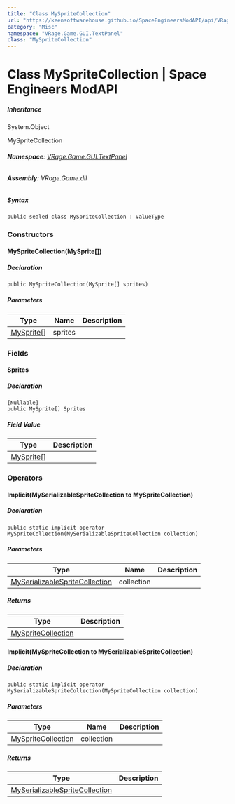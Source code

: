 ```yaml
---
title: "Class MySpriteCollection"
url: "https://keensoftwarehouse.github.io/SpaceEngineersModAPI/api/VRage.Game.GUI.TextPanel.MySpriteCollection.html"
category: "Misc"
namespace: "VRage.Game.GUI.TextPanel"
class: "MySpriteCollection"
---
```


# Class MySpriteCollection | Space Engineers ModAPI

##### Inheritance

System.Object

MySpriteCollection

###### **Namespace**: [VRage.Game.GUI.TextPanel](https://keensoftwarehouse.github.io/SpaceEngineersModAPI/api/VRage.Game.GUI.TextPanel.html)

###### **Assembly**: VRage.Game.dll

##### Syntax

```
public sealed class MySpriteCollection : ValueType
```

### Constructors

#### MySpriteCollection(MySprite\[\])

##### Declaration

```
public MySpriteCollection(MySprite[] sprites)
```

##### Parameters

| Type | Name | Description |
| --- | --- | --- |
| [MySprite](https://keensoftwarehouse.github.io/SpaceEngineersModAPI/api/VRage.Game.GUI.TextPanel.MySprite.html)\[\] | sprites |     |

### Fields

#### Sprites

##### Declaration

```
[Nullable]
public MySprite[] Sprites
```

##### Field Value

| Type | Description |
| --- | --- |
| [MySprite](https://keensoftwarehouse.github.io/SpaceEngineersModAPI/api/VRage.Game.GUI.TextPanel.MySprite.html)\[\] |     |

### Operators

#### Implicit(MySerializableSpriteCollection to MySpriteCollection)

##### Declaration

```
public static implicit operator MySpriteCollection(MySerializableSpriteCollection collection)
```

##### Parameters

| Type | Name | Description |
| --- | --- | --- |
| [MySerializableSpriteCollection](https://keensoftwarehouse.github.io/SpaceEngineersModAPI/api/VRage.Game.GUI.TextPanel.MySerializableSpriteCollection.html) | collection |     |

##### Returns

| Type | Description |
| --- | --- |
| [MySpriteCollection](https://keensoftwarehouse.github.io/SpaceEngineersModAPI/api/VRage.Game.GUI.TextPanel.MySpriteCollection.html) |     |

#### Implicit(MySpriteCollection to MySerializableSpriteCollection)

##### Declaration

```
public static implicit operator MySerializableSpriteCollection(MySpriteCollection collection)
```

##### Parameters

| Type | Name | Description |
| --- | --- | --- |
| [MySpriteCollection](https://keensoftwarehouse.github.io/SpaceEngineersModAPI/api/VRage.Game.GUI.TextPanel.MySpriteCollection.html) | collection |     |

##### Returns

| Type | Description |
| --- | --- |
| [MySerializableSpriteCollection](https://keensoftwarehouse.github.io/SpaceEngineersModAPI/api/VRage.Game.GUI.TextPanel.MySerializableSpriteCollection.html) |     |